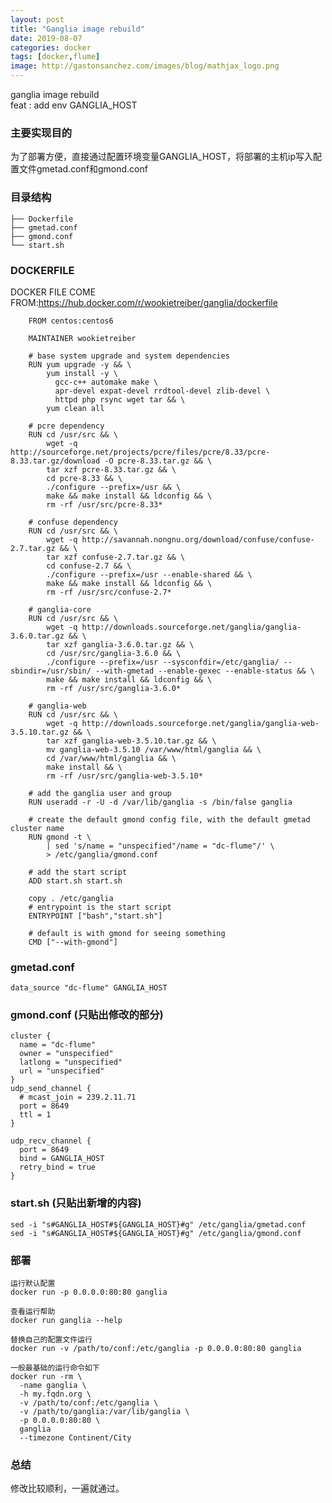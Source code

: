 ```yaml
---
layout: post
title: "Ganglia image rebuild"
date: 2019-08-07
categories: docker
tags: [docker,flume]
image: http://gastonsanchez.com/images/blog/mathjax_logo.png
---
```

ganglia image rebuild   
feat : add env GANGLIA_HOST 
<!-- more -->

### 主要实现目的
为了部署方便，直接通过配置环境变量GANGLIA_HOST，将部署的主机ip写入配置文件gmetad.conf和gmond.conf
### 目录结构
    ├── Dockerfile
    ├── gmetad.conf
    ├── gmond.conf
    └── start.sh


### DOCKERFILE
DOCKER FILE COME FROM:https://hub.docker.com/r/wookietreiber/ganglia/dockerfile

~~~
    FROM centos:centos6
    
    MAINTAINER wookietreiber
    
    # base system upgrade and system dependencies
    RUN yum upgrade -y && \
        yum install -y \
          gcc-c++ automake make \
          apr-devel expat-devel rrdtool-devel zlib-devel \
          httpd php rsync wget tar && \
        yum clean all
    
    # pcre dependency
    RUN cd /usr/src && \
        wget -q http://sourceforge.net/projects/pcre/files/pcre/8.33/pcre-8.33.tar.gz/download -O pcre-8.33.tar.gz && \
        tar xzf pcre-8.33.tar.gz && \
        cd pcre-8.33 && \
        ./configure --prefix=/usr && \
        make && make install && ldconfig && \
        rm -rf /usr/src/pcre-8.33*
    
    # confuse dependency
    RUN cd /usr/src && \
        wget -q http://savannah.nongnu.org/download/confuse/confuse-2.7.tar.gz && \
        tar xzf confuse-2.7.tar.gz && \
        cd confuse-2.7 && \
        ./configure --prefix=/usr --enable-shared && \
        make && make install && ldconfig && \
        rm -rf /usr/src/confuse-2.7*
    
    # ganglia-core
    RUN cd /usr/src && \
        wget -q http://downloads.sourceforge.net/ganglia/ganglia-3.6.0.tar.gz && \
        tar xzf ganglia-3.6.0.tar.gz && \
        cd /usr/src/ganglia-3.6.0 && \
        ./configure --prefix=/usr --sysconfdir=/etc/ganglia/ --sbindir=/usr/sbin/ --with-gmetad --enable-gexec --enable-status && \
        make && make install && ldconfig && \
        rm -rf /usr/src/ganglia-3.6.0*
    
    # ganglia-web
    RUN cd /usr/src && \
        wget -q http://downloads.sourceforge.net/ganglia/ganglia-web-3.5.10.tar.gz && \
        tar xzf ganglia-web-3.5.10.tar.gz && \
        mv ganglia-web-3.5.10 /var/www/html/ganglia && \
        cd /var/www/html/ganglia && \
        make install && \
        rm -rf /usr/src/ganglia-web-3.5.10*
    
    # add the ganglia user and group
    RUN useradd -r -U -d /var/lib/ganglia -s /bin/false ganglia
    
    # create the default gmond config file, with the default gmetad cluster name
    RUN gmond -t \
        | sed 's/name = "unspecified"/name = "dc-flume"/' \
        > /etc/ganglia/gmond.conf
    
    # add the start script
    ADD start.sh start.sh
    
    copy . /etc/ganglia
    # entrypoint is the start script
    ENTRYPOINT ["bash","start.sh"]
    
    # default is with gmond for seeing something
    CMD ["--with-gmond"]
~~~


### gmetad.conf
    data_source "dc-flume" GANGLIA_HOST


### gmond.conf (只贴出修改的部分)
    cluster {
      name = "dc-flume"
      owner = "unspecified"
      latlong = "unspecified"
      url = "unspecified"
    }
    udp_send_channel {
      # mcast_join = 239.2.11.71
      port = 8649
      ttl = 1
    }
    
    udp_recv_channel {
      port = 8649
      bind = GANGLIA_HOST
      retry_bind = true
    }

### start.sh (只贴出新增的内容)
    sed -i "s#GANGLIA_HOST#${GANGLIA_HOST}#g" /etc/ganglia/gmetad.conf
    sed -i "s#GANGLIA_HOST#${GANGLIA_HOST}#g" /etc/ganglia/gmond.conf
    

### 部署
    运行默认配置
    docker run -p 0.0.0.0:80:80 ganglia
    
    查看运行帮助
    docker run ganglia --help
    
    替换自己的配置文件运行
    docker run -v /path/to/conf:/etc/ganglia -p 0.0.0.0:80:80 ganglia
    
    一般最基础的运行命令如下
    docker run -rm \
      -name ganglia \
      -h my.fqdn.org \
      -v /path/to/conf:/etc/ganglia \
      -v /path/to/ganglia:/var/lib/ganglia \
      -p 0.0.0.0:80:80 \
      ganglia
      --timezone Continent/City
    

### 总结
修改比较顺利，一遍就通过。